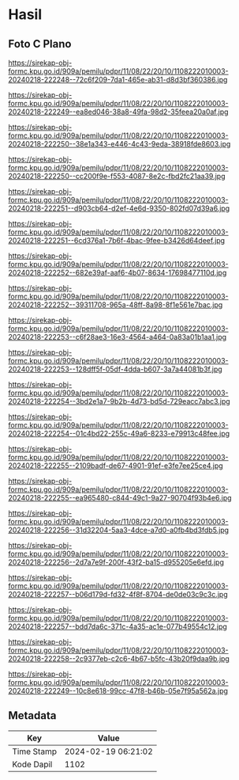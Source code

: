 # Hasil

## Foto C Plano

https://sirekap-obj-formc.kpu.go.id/909a/pemilu/pdpr/11/08/22/20/10/1108222010003-20240218-222248--72c6f209-7da1-465e-ab31-d8d3bf360386.jpg

https://sirekap-obj-formc.kpu.go.id/909a/pemilu/pdpr/11/08/22/20/10/1108222010003-20240218-222249--ea8ed046-38a8-49fa-98d2-35feea20a0af.jpg

https://sirekap-obj-formc.kpu.go.id/909a/pemilu/pdpr/11/08/22/20/10/1108222010003-20240218-222250--38e1a343-e446-4c43-9eda-38918fde8603.jpg

https://sirekap-obj-formc.kpu.go.id/909a/pemilu/pdpr/11/08/22/20/10/1108222010003-20240218-222250--cc200f9e-f553-4087-8e2c-fbd2fc21aa39.jpg

https://sirekap-obj-formc.kpu.go.id/909a/pemilu/pdpr/11/08/22/20/10/1108222010003-20240218-222251--d903cb64-d2ef-4e6d-9350-802fd07d39a6.jpg

https://sirekap-obj-formc.kpu.go.id/909a/pemilu/pdpr/11/08/22/20/10/1108222010003-20240218-222251--6cd376a1-7b6f-4bac-9fee-b3426d64deef.jpg

https://sirekap-obj-formc.kpu.go.id/909a/pemilu/pdpr/11/08/22/20/10/1108222010003-20240218-222252--682e39af-aaf6-4b07-8634-17698477110d.jpg

https://sirekap-obj-formc.kpu.go.id/909a/pemilu/pdpr/11/08/22/20/10/1108222010003-20240218-222252--39311708-965a-48ff-8a98-8f1e561e7bac.jpg

https://sirekap-obj-formc.kpu.go.id/909a/pemilu/pdpr/11/08/22/20/10/1108222010003-20240218-222253--c6f28ae3-16e3-4564-a464-0a83a01b1aa1.jpg

https://sirekap-obj-formc.kpu.go.id/909a/pemilu/pdpr/11/08/22/20/10/1108222010003-20240218-222253--128dff5f-05df-4dda-b607-3a7a44081b3f.jpg

https://sirekap-obj-formc.kpu.go.id/909a/pemilu/pdpr/11/08/22/20/10/1108222010003-20240218-222254--3bd2e1a7-9b2b-4d73-bd5d-729eacc7abc3.jpg

https://sirekap-obj-formc.kpu.go.id/909a/pemilu/pdpr/11/08/22/20/10/1108222010003-20240218-222254--01c4bd22-255c-49a6-8233-e79913c48fee.jpg

https://sirekap-obj-formc.kpu.go.id/909a/pemilu/pdpr/11/08/22/20/10/1108222010003-20240218-222255--2109badf-de67-4901-91ef-e3fe7ee25ce4.jpg

https://sirekap-obj-formc.kpu.go.id/909a/pemilu/pdpr/11/08/22/20/10/1108222010003-20240218-222255--ea965480-c844-49c1-9a27-90704f93b4e6.jpg

https://sirekap-obj-formc.kpu.go.id/909a/pemilu/pdpr/11/08/22/20/10/1108222010003-20240218-222256--31d32204-5aa3-4dce-a7d0-a0fb4bd3fdb5.jpg

https://sirekap-obj-formc.kpu.go.id/909a/pemilu/pdpr/11/08/22/20/10/1108222010003-20240218-222256--2d7a7e9f-200f-43f2-ba15-d955205e6efd.jpg

https://sirekap-obj-formc.kpu.go.id/909a/pemilu/pdpr/11/08/22/20/10/1108222010003-20240218-222257--b06d179d-fd32-4f8f-8704-de0de03c9c3c.jpg

https://sirekap-obj-formc.kpu.go.id/909a/pemilu/pdpr/11/08/22/20/10/1108222010003-20240218-222257--bdd7da6c-371c-4a35-ac1e-077b49554c12.jpg

https://sirekap-obj-formc.kpu.go.id/909a/pemilu/pdpr/11/08/22/20/10/1108222010003-20240218-222258--2c9377eb-c2c6-4b67-b5fc-43b20f9daa9b.jpg

https://sirekap-obj-formc.kpu.go.id/909a/pemilu/pdpr/11/08/22/20/10/1108222010003-20240218-222249--10c8e618-99cc-47f8-b46b-05e7f95a562a.jpg


## Metadata

| Key        | Value               |
| ---------- | ------------------- |
| Time Stamp | 2024-02-19 06:21:02 |
| Kode Dapil | 1102                |



